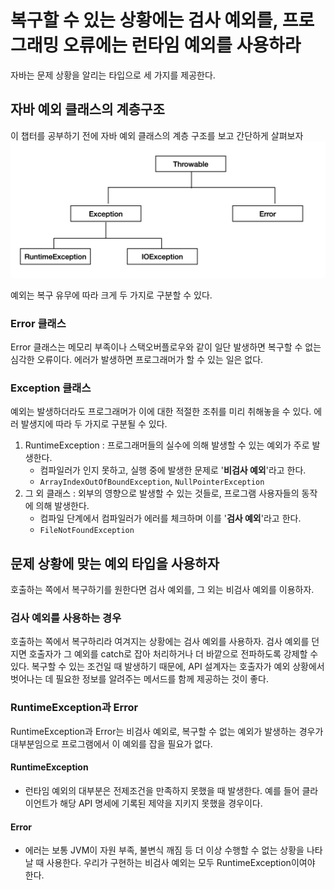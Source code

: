 # 복구할 수 있는 상황에는 검사 예외를, 프로그래밍 오류에는 런타임 예외를 사용하라 
자바는 문제 상황을 알리는 타입으로 세 가지를 제공한다.

## 자바 예외 클래스의 계층구조
이 챕터를 공부하기 전에 자바 예외 클래스의 계층 구조를 보고 간단하게 살펴보자
<img src="./images/throwable.png" width="600"> <br>

예외는 복구 유무에 따라 크게 두 가지로 구분할 수 있다. 
### Error 클래스
Error 클래스는 메모리 부족이나 스택오버플로우와 같이 일단 발생하면 복구할 수 없는 심각한 오류이다. 에러가 발생하면 프로그래머가 할 수 있는 일은 없다. 

### Exception 클래스
예외는 발생하더라도 프로그래머가 이에 대한 적절한 조취를 미리 취해놓을 수 있다. 에러 발생지에 따라 두 가지로 구분될 수 있다.
1. RuntimeException : 프로그래머들의 실수에 의해 발생할 수 있는 예외가 주로 발생한다.
   - 컴파일러가 인지 못하고, 실행 중에 발생한 문제로 '**비검사 예외**'라고 한다.
   - `ArrayIndexOutOfBoundException`, `NullPointerException`
2. 그 외 클래스 : 외부의 영향으로 발생할 수 있는 것들로, 프로그램 사용자들의 동작에 의해 발생한다.
   - 컴파일 단계에서 컴파일러가 에러를 체크하며 이를 '**검사 예외**'라고 한다.
   - `FileNotFoundException`

## 문제 상황에 맞는 예외 타입을 사용하자
호출하는 쪽에서 복구하기를 원한다면 검사 예외를, 그 외는 비검사 예외를 이용하자.

### 검사 예외를 사용하는 경우
호출하는 쪽에서 복구하리라 여겨지는 상황에는 검사 예외를 사용하자. 검사 예외를 던지면 호출자가 그 예외를 catch로 잡아 처리하거나 더 바깥으로 전파하도록 강제할 수 있다.
복구할 수 있는 조건일 때 발생하기 때문에, API 설계자는 호출자가 예외 상황에서 벗어나는 데 필요한 정보를 알려주는 메서드를 함께 제공하는 것이 좋다.

### RuntimeException과 Error
RuntimeException과 Error는 비검사 예외로, 복구할 수 없는 예외가 발생하는 경우가 대부분임으로 프로그램에서 이 예외를 잡을 필요가 없다.

#### RuntimeException
 - 런타임 예외의 대부분은 전제조건을 만족하지 못했을 때 발생한다. 예를 들어 클라이언트가 해당 API 명세에 기록된 제약을 지키지 못했을 경우이다.

#### Error
 - 에러는 보통 JVM이 자원 부족, 불변식 깨짐 등 더 이상 수행할 수 없는 상황을 나타날 때 사용한다. 우리가 구현하는 비검사 예외는 모두 RuntimeException이여야 한다.
